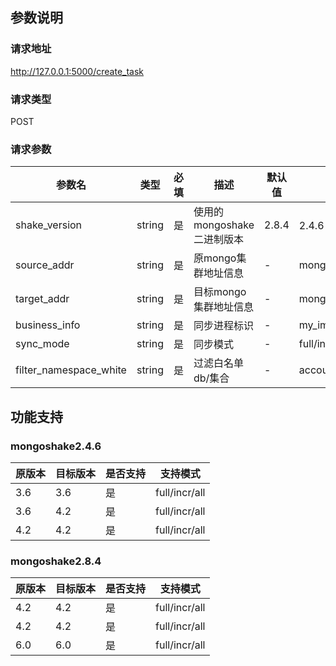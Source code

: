 参数说明
-------
### 请求地址
http://127.0.0.1:5000/create_task

### 请求类型
POST

### 请求参数
| 参数名      | 类型     | 必填 | 描述                 | 默认值   | 参考值                     |
| ----------- |--------| --- |--------------------|-------|-------------------------|
| shake_version     | string |  是  | 使用的mongoshake二进制版本 | 2.8.4 | 2.4.6｜2.8.4             |
| source_addr | string |  是  | 原mongo集群地址信息       | -     | mongodb://admin:xxxxxx@10.10.10.1:27017 |
| target_addr       | string |  是  | 目标mongo集群地址信息      | -     |mongodb://admin:xxxxxx@10.20.18.1:27017|
| business_info       | string |  是  | 同步进程标识             | -     | my_important_data   |
| sync_mode       | string |  是  | 同步模式               | -     | full/incr/all                    |
| filter_namespace_white       | string |  是  | 过滤白名单db/集合         | -     | account.user;person.stu |



功能支持
-------
### mongoshake2.4.6  
| 原版本      | 目标版本     | 是否支持 | 支持模式          |
| -----------|-----------|------|---------------|
| 3.6    | 3.6 | 是    | full/incr/all |
| 3.6    | 4.2 | 是    | full/incr/all |
| 4.2    | 4.2 | 是    | full/incr/all |

### mongoshake2.8.4
| 原版本      | 目标版本     | 是否支持 | 支持模式          |
| ----------- |-----------|------|---------------|
| 4.2     | 4.2 | 是    | full/incr/all |
| 4.2     | 4.2 | 是    | full/incr/all |
| 6.0     | 6.0 | 是    | full/incr/all |

